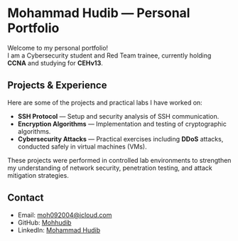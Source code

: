 # Mohammad Hudib — Personal Portfolio

Welcome to my personal portfolio!  
I am a Cybersecurity student and Red Team trainee, currently holding **CCNA** and studying for **CEHv13**.  

## Projects & Experience
Here are some of the projects and practical labs I have worked on:

- **SSH Protocol** — Setup and security analysis of SSH communication.  
- **Encryption Algorithms** — Implementation and testing of cryptographic algorithms.  
- **Cybersecurity Attacks** — Practical exercises including **DDoS** attacks, conducted safely in virtual machines (VMs).  

These projects were performed in controlled lab environments to strengthen my understanding of network security, penetration testing, and attack mitigation strategies.

## Contact
- Email: [moh092004@icloud.com](mailto:moh092004@icloud.com)  
- GitHub: [Mohhudib](https://github.com/Mohhudib)  
- LinkedIn: [Mohammad Hudib](https://www.linkedin.com/in/mohammad-hudib)
